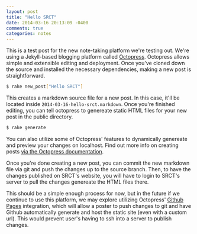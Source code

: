 ```yaml
---
layout: post
title: "Hello SRCT"
date: 2014-03-16 20:13:09 -0400
comments: true
categories: notes 
---
```


This is a test post for the new note-taking platform we're testing out. We're using a Jekyll-based blogging platform called [Octopress](http://octopress.org/). Octopress allows simple and extensible editing and deployment. Once you've cloned down the source and installed the necessary dependencies, making a new post is straightforward.

``` bash
$ rake new_post["Hello SRCT"]
```

This creates a markdown source file for a new post. In this case, it'll be located inside `2014-03-16-hello-srct.markdown`. Once you're finished editing, you can tell octopress to genereate static HTML files for your new post in the public directory.

``` bash
$ rake generate
```

You can also utilize some of Octopress' features to dynamically genereate and preview your changes on localhost. Find out more info on creating posts [via the Octopress documentation](http://octopress.org/docs/blogging/).

Once you're done creating a new post, you can commit the new markdown file via git and push the changes up to the source branch. Then, to have the changes published on SRCT's website, you will have to login to SRCT's server to pull the changes genereate the HTML files there. 

This should be a simple enough process for now, but in the future if we continue to use this platform, we may explore utilizing Octopress' [Github Pages](http://octopress.org/docs/deploying/github/) integration, which will allow a poster to push changes to git and have Github automatically  generate and host the static site (even with a custom url). This would prevent user's having to ssh into a server to publish changes.
